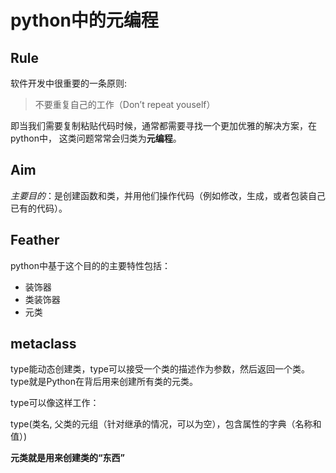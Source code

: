 # python中的元编程

## Rule

软件开发中很重要的一条原则:

> 不要重复自己的工作（Don’t repeat youself）

即当我们需要复制粘贴代码时候，通常都需要寻找一个更加优雅的解决方案，在python中，
这类问题常常会归类为**元编程**。

## Aim

_主要目的_：是创建函数和类，并用他们操作代码（例如修改，生成，或者包装自己已有的代码）。

## Feather

python中基于这个目的的主要特性包括：

*   装饰器
*   类装饰器
*   元类

## metaclass

type能动态创建类，type可以接受一个类的描述作为参数，然后返回一个类。type就是Python在背后用来创建所有类的元类。

type可以像这样工作：

type(类名, 父类的元组（针对继承的情况，可以为空），包含属性的字典（名称和值）)

**元类就是用来创建类的“东西”**